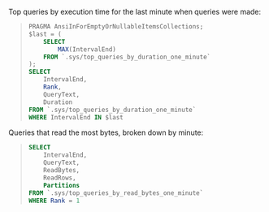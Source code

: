 Top queries by execution time for the last minute when queries were made:

> ```sql
> PRAGMA AnsiInForEmptyOrNullableItemsCollections;
> $last = (
>     SELECT
>         MAX(IntervalEnd)
>     FROM `.sys/top_queries_by_duration_one_minute`
> );
> SELECT
>     IntervalEnd,
>     Rank,
>     QueryText,
>     Duration
> FROM `.sys/top_queries_by_duration_one_minute`
> WHERE IntervalEnd IN $last
> ```

Queries that read the most bytes, broken down by minute:

> ```sql
> SELECT
>     IntervalEnd,
>     QueryText,
>     ReadBytes,
>     ReadRows,
>     Partitions
> FROM `.sys/top_queries_by_read_bytes_one_minute`
> WHERE Rank = 1
> ```

